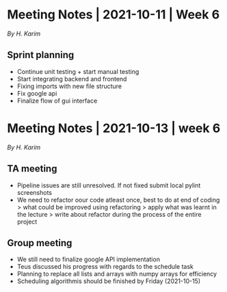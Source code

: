 # Meeting Notes | 2021-10-11 | Week 6
*By H. Karim*
## Sprint planning
- Continue unit testing + start manual testing
- Start integrating backend and frontend
- Fixing imports with new file structure
- Fix google api
- Finalize flow of gui interface

# Meeting Notes | 2021-10-13 | week 6
*By H. Karim*
## TA meeting
- Pipeline issues are still unresolved. If not fixed submit local pylint screenshots
- We need to refactor oour code atleast once, best to do at end of coding
        > what could be improved using refactoring
		> apply what was learnt in the lecture
		> write about refactor during the process of the entire project
## Group meeting
- We still need to finalize google API implementation
- Teus discussed his progress with regards to the schedule task
- Planning to replace all lists and arrays with numpy arrays for efficiency
- Scheduling algorithmis should be finished by Friday (2021-10-15)
